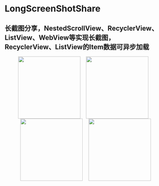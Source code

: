 # LongScreenShotShare

长截图分享，NestedScrollView、RecyclerView、ListView、WebView等实现长截图，RecyclerView、ListView的Item数据可异步加载
------------------------------

<div align="center">
    <img src="https://github.com/FPhoenixCorneaE/LongScreenShotShare/blob/master/preview/shot_nestedscrollview.jpeg" width="200" align="top"/>
	<img src="https://github.com/FPhoenixCorneaE/LongScreenShotShare/blob/master/preview/shot_listview.jpeg" width="200" align="top" style="margin-left:15px"/>
	<img src="https://github.com/FPhoenixCorneaE/LongScreenShotShare/blob/master/preview/shot_recyclerview.jpeg" width="200" align="top" style="margin-left:15px"/>
	<img src="https://github.com/FPhoenixCorneaE/LongScreenShotShare/blob/master/preview/shot_webview.jpeg" width="200" align="top" style="margin-left:15px"/>
</div>
